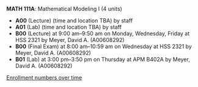 **MATH 111A**: Mathematical Modeling I (4 units)

- **A00** (Lecture) (time and location TBA) by staff
- **A01** (Lab) (time and location TBA) by staff
- **B00** (Lecture) at 9:00 am–9:50 am on Monday, Wednesday, Friday at HSS 2321 by Meyer, David A. (A00608292)
- **B00** (Final Exam) at 8:00 am–10:59 am on Wednesday at HSS 2321 by Meyer, David A. (A00608292)
- **B01** (Lab) at 3:00 pm–3:50 pm on Thursday at APM B402A by Meyer, David A. (A00608292)

[Enrollment numbers over time](./MATH111A.tsv)
